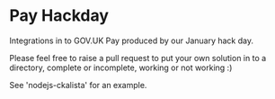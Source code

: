 # Pay Hackday

Integrations in to GOV.UK Pay produced by our January hack day.

Please feel free to raise a pull request to put your own solution in to a directory, complete or incomplete, working or not working :)

See 'nodejs-ckalista' for an example.
